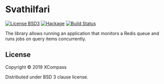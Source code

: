 # Svathilfari

[![License BSD3](https://img.shields.io/badge/license-BSD3-brightgreen.svg)](http://opensource.org/licenses/BSD-3-Clause)
[![Hackage](https://img.shields.io/hackage/v/svathilfari.svg?style=flat)](https://hackage.haskell.org/package/svathilfari)
[![Build Status](https://travis-ci.org/xc-jp/svathilfari.svg?branch=master)](https://travis-ci.org/xc-jp/svathilfari)

The library allows running an application that monitors a Redis queue and
runs jobs on query items concurrently.

## License

Copyright © 2019 XCompass

Distributed under BSD 3 clause license.
